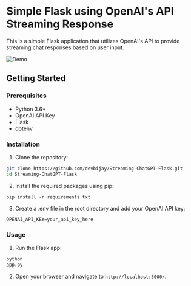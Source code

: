 # Simple Flask using OpenAI's API Streaming Response

This is a simple Flask application that utilizes OpenAI's API to provide streaming chat responses based on user input.

![Demo](https://i.imgur.com/8ngPEfv.gif)

## Getting Started

### Prerequisites

- Python 3.6+
- OpenAI API Key
- Flask
- dotenv

### Installation

1. Clone the repository:

```bash
git clone https://github.com/devbijay/Streaming-ChatGPT-Flask.git
cd Streaming-ChatGPT-Flask
```

2. Install the required packages using pip:

```shell 
pip install -r requirements.txt 
```

3. Create a .env file in the root directory and add your OpenAI API key:

```dotenv
OPENAI_API_KEY=your_api_key_here
```

### Usage

1. Run the Flask app:

```python
python
app.py
```

2. Open your browser and navigate to `http://localhost:5000/`.